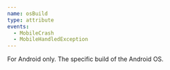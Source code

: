 ```yaml
---
name: osBuild
type: attribute
events:
  - MobileCrash
  - MobileHandledException
---
```


For Android only. The specific build of the Android OS.
